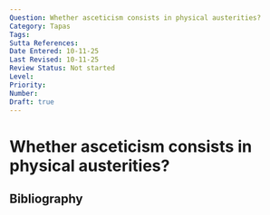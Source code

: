 ```yaml
---
Question: Whether asceticism consists in physical austerities?
Category: Tapas
Tags: 
Sutta References: 
Date Entered: 10-11-25
Last Revised: 10-11-25
Review Status: Not started
Level: 
Priority: 
Number: 
Draft: true
---
```


# Whether asceticism consists in physical austerities?

## Bibliography

<!-- 

Notes:



-->
